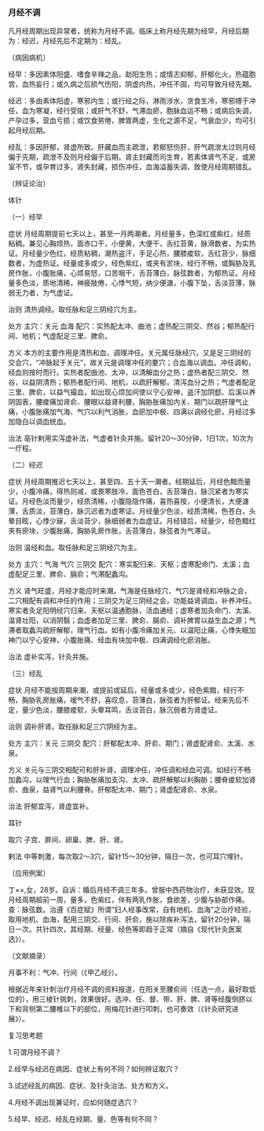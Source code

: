 ### 月经不调

凡月经周期出现异常者，统称为月经不调。临床上称月经先期为经早，月经后期为：经迟，月经先后不定期为：经乱。

〔病因病机〕

经早：多因素体阳盛、嗜食辛辣之品，助阳生热；或情志抑郁，肝郁化火，热蕴胞宫，血热妄行；或久病之后损气伤阳，阴虚内热，冲任不固，均可导致月经先期。

经迟：多由素体阳虚，寒邪内生；或行经之际，淋雨涉水，贪食生冷，寒邪搏于冲任，血为寒凝，经行受阻；或肝气不舒，气滞血瘀，胞脉血运不畅；或病后失调，产孕过多，营血亏损；或饮食劳倦，脾胃两虚，生化之源不足，气衰血少，均可引起月经后期。

经乱：多因肝郁，肾虚所致。肝藏血而主疏泄，若郁怒伤肝，肝气疏泄太过则月经偏于先期，疏泄不及则月经偏于后期。肾主封藏而司生育，若素体肾气不足，或房室不节，或孕育过多，肾失封藏，损伤冲任，血海溢蓄失调，致使月经周期错乱。

〔辨证论治〕

体针

（一）经早

症状  月经周期提前七天以上，甚至一月两潮者。月经量多，色深红或紫红，经质粘稠。兼见心胸烦热，面赤口干，小便黄，大便干，舌红苔黄，脉滑数者，为实热证。月经量少色红，经质粘稠，潮热盗汗，手足心热，腰膝痠软，舌红苔少，脉细数者，为虚热证。经量或多或少，经色紫红，或夹有淤块，经行不畅，或胸胁及乳房作胀，小腹胀痛，心烦易怒，口苦咽干，舌苔薄白，脉弦数者，为郁热证。月经量多色淡，质地清稀，神疲肢倦，心悸气短，纳少便溏，小腹下坠，舌淡苔薄，脉弱无力者，为气虚证。

治则  清热调经。取任脉和足三阴经穴为主。

处方  主穴：关元  血海  配穴：实热配太冲、曲池；虚热配三阴交、然谷；郁热配行间、地机；气虚配足三里、脾俞。

方义  本方的主要作用是清热和血，调理冲任。关元属任脉经穴，又是足三阴经的交会穴，“冲脉起于关元”，故关元是调理冲任的要穴；合血海以调血。冲任调和，经血则按时而行。实热者配曲池、太冲，以清解血分之热；虚热者配三阴交、然谷，以益阴清热；郁热者配行间、地机，以疏肝解郁，清泻血分之热；气虚者配足三里、脾俞，以益气撮血，如出现心烦加间使以宁心安神，盗汗加阴郄、后溪以养阴固表，腰痠痛加肾俞、腰眼以益肾利腰，胸胁胀痛加内关、期门以疏肝理气止痛，小腹胀痛加气海、气穴以利气消胀，血瘀加中极、四满以调经化瘀，月经过多加隐白以调血统血。

治法  亳针剌用实泻虚补法，气虚者针灸并施。留针20～30分钟，1日1次，10次为一疗程。

（二）经迟

症状  月经周期推迟七天以上，甚至四、五十天一潮者。经期延后，月经色黯而量少，小腹冷痛，得热则减，或畏寒肢冷，面色苍白，舌苔簿白，脉沉紧者为寒实证。月经色淡而量少，经质清稀，小腹隐隐作痛，喜热喜按，小便清长，大便溏薄，舌质淡，苔薄白，脉沉迟者为虚寒证。月经量少色淡，经质清稀，色苍白，头晕目眩，心悸少寐，舌淡苔少，脉细弱者为血虚证。月经错后，经量少，经色黯红夹有瘀块，少腹胀痛，胸胁乳房作胀，舌苔薄白，脉弦者为气滞证。

治则  温经和血。取任脉和足三阴经穴为主。

处方  主穴：气海  气穴  三阴交  配穴：寒实配归来、天枢；虚寒配命门、太溪；血虚配足三里、脾俞、膈俞；气滞配蠡沟。

方义  肾气旺盛，月经才能应时来潮。气海是任脉经穴，气穴是肾经和冲脉之会，二穴相配有调和冲任的作用；三阴交为足三阴经之会，功能益肾调血，补养冲任。寒实者灸足阳明经穴归来、天枢以温通胞脉，活血通经；虚寒者加灸命门、太溪、温肾壮阳，以消阴翳；血虚者加足三里、脾俞、膈俞、调补脾胃以益生血之源；气滞者取蠡沟疏肝解郁，理气行血。如有小腹冷痛加关元、以温阳止痛，心悸失眠加神门以宁心安神，小腹胀痛、经血有块加中极、四满调经化瘀消胀。

治法  虚补实泻，针灸并施。

（三）经乱

症状  月经不能按周期来潮，或提前或延后，经量或多或少，经色紫黯，经行不畅，胸胁乳房胀痛，嗳气不舒，喜叹息，苔薄白，脉弦者为肝郁证。经来先后不定，量少色淡，腰膝痠软，头晕耳鸣，舌淡苔白，脉沉弱者为肾虚证。

治则  调补肝肾。取任脉和足三穴阴经为主。

处方  主穴：关元  三阴交  配穴：肝郁配太冲、肝俞、期门；肾虚配肾俞、太溪、水泉。

方义  关元与三阴交相配可和肝补肾，调理冲任，冲任调和经血可调。如经行不畅加蠡沟，以理气行血；胸胁胀痛加支沟、太冲、疏肝解郁以利胸胁；腰脊痠软加肾俞、曲泉，益肾气以利腰脊。肝郁配太冲、期门；肾虚配肾俞、水泉。

治法  肝郁宜泻，肾虚宜补。

耳针

取穴  子宫、屏间、卵巢、脾、肝、肾。

剌法  中等刺激，每次取2～3穴，留针15～30分钟，隔日一次，也可耳穴埋针。

〔应用例案〕

丁××,女，28岁。自诉：婚后月经不调三年多。曾服中西药物治疗，未获显效。现月经周期超前一周，量多，色紫红，伴有两乳作胀，食欲差，少腹与胁部作痛。查：脉弦数。治遵《百症赋》所谓“妇人经事改常，自有地机、血海”之治疗经验，取用地机、血海，配用三阴交、行间、肝俞，施以除疾补泻法，留针20分钟，隔日一次。共针四次，其经期、经量、经色等即趋于正常（摘自《现代针灸医案选》）。

〔文献摘录〕

月事不利：气冲、行间（《甲乙经》）。

根据近年来针刺治疗月经不调的资料报道，在阳关至腰俞间（任选一点，最好取低位的），用三棱针挑刺，效果很好。选冲、任、督、带、肝、脾、肾等经腹侧脐以下和背侧第二腰椎以下的部位，用梅花针进行叩刺，也可奏效（《针灸研究进展》）。

复习思考题

1.可谓月经不调？

2.经早与经迟在病因、症状上有何不同？如何辨证取穴？

3.试述经乱的病因、症状、及针灸治法、处方和方义。

4.月经不调出现兼证时，应如何随症选穴？

5.经早、经迟、经乱在经期、量、色等有何不同？
